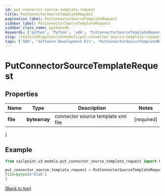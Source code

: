 ```yaml
---
id: put-connector-source-template-request
title: PutConnectorSourceTemplateRequest
pagination_label: PutConnectorSourceTemplateRequest
sidebar_label: PutConnectorSourceTemplateRequest
sidebar_class_name: pythonsdk
keywords: ['python', 'Python', 'sdk', 'PutConnectorSourceTemplateRequest', 'PutConnectorSourceTemplateRequest'] 
slug: /tools/sdk/python/v3/models/put-connector-source-template-request
tags: ['SDK', 'Software Development Kit', 'PutConnectorSourceTemplateRequest', 'PutConnectorSourceTemplateRequest']
---
```


# PutConnectorSourceTemplateRequest


## Properties

Name | Type | Description | Notes
------------ | ------------- | ------------- | -------------
**file** | **bytearray** | connector source template xml file | [required]
}

## Example

```python
from sailpoint.v3.models.put_connector_source_template_request import PutConnectorSourceTemplateRequest

put_connector_source_template_request = PutConnectorSourceTemplateRequest(
file=bytes(b'blah')
)

```
[[Back to top]](#) 

